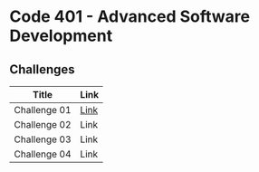 # Code 401 - Advanced Software Development
## Challenges


| Title  | Link |
| --- | ----------- |
| Challenge 01 | [Link](https://github.com/HadeelDaragmeh158/data-structures-and-algorithms/blob/main/javaChallenge/README.md) |
| Challenge 02 | Link |
| Challenge 03 | Link |
| Challenge 04 | Link |
